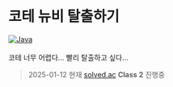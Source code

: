 # 코테 뉴비 탈출하기
[![Java](https://img.shields.io/badge/Java-007396?style=flat-square&logo=Java&logoColor=white)](https://www.java.com/)<br><br>
코테 너무 어렵다...
빨리 탈출하고 싶다...
> 2025-01-12 현재 [solved.ac](https://solved.ac/) **Class 2** 진행중